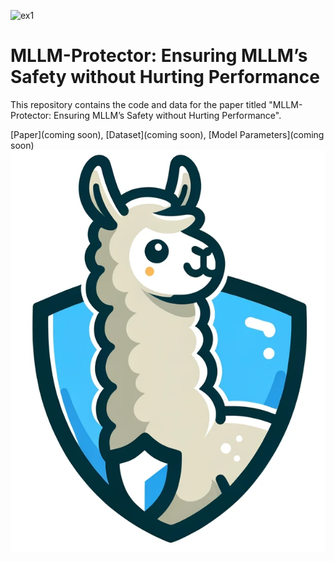 ![ex1](src/logo.png)
# MLLM-Protector: Ensuring MLLM’s Safety without Hurting Performance

This repository contains the code and data for the paper titled "MLLM-Protector: Ensuring MLLM’s Safety without Hurting Performance".

[Paper](coming soon), [Dataset](coming soon), [Model Parameters](coming soon)
![ex1](src/llava_protector.png)

[comment]: <> (## Install Packages)

[comment]: <> (```)

[comment]: <> (conda create -n gllava python=3.10 -y)

[comment]: <> (conda activate gllava)

[comment]: <> (pip install -e .)

[comment]: <> (```)

[comment]: <> (## Data Preparation)

[comment]: <> ([comment]: <> &#40;Download the COCO dataset from [huggingface] &#40;To be published&#41;.&#41;)

[comment]: <> (Download our dataset &#40;To be published&#41;.)

[comment]: <> (Place the data under playground/data.)

[comment]: <> (Here is the data structure:)

[comment]: <> (```)

[comment]: <> (playground/data/)

[comment]: <> (├── geo3k/)

[comment]: <> (├── geoqa_plus/)

[comment]: <> (├── test/)

[comment]: <> (├── alignment.json)

[comment]: <> (├── qa_tuning.json)

[comment]: <> (├── test_question.jsonl)

[comment]: <> (├── test_answers.jsonl)

[comment]: <> (```)

[comment]: <> (## First Stage Alignment)

[comment]: <> (This stage enables the model to better interpret the content of geometric figures.)

[comment]: <> (```)

[comment]: <> (bash scripts/run_alignment.sh)

[comment]: <> (```)

[comment]: <> (## Second Stage Alignment)

[comment]: <> (This stage equips the model with stronger ability for solving geometry problems.)

[comment]: <> (```)

[comment]: <> (bash scripts/run_qa.sh)

[comment]: <> (```)

[comment]: <> (## Evaluation)

[comment]: <> (Generate responses from the model.)

[comment]: <> (```)

[comment]: <> (bash scripts/v1_5/eval_multi.sh /)

[comment]: <> (                path-to-model /)

[comment]: <> (                playground/data/test_questions.jsonl /)

[comment]: <> (                path-to-output /)

[comment]: <> (                ../data /)

[comment]: <> (                num_gpus /)

[comment]: <> (                temperature)

[comment]: <> (```)

[comment]: <> (Run automatic evaluation to calculate the accuracy.)

[comment]: <> (```)

[comment]: <> (python scripts/geo_acc_calculate.py /)

[comment]: <> (             --ground_truth_file playground/data/test_answers.jsonl /)

[comment]: <> (             --predictions_file path-to-output)

[comment]: <> (```)

[comment]: <> (This github repo will be updated soon, stay tuned!)

[comment]: <> (## Acknowledgement)

[comment]: <> (The project is built on top of the amazing [LLaVA]&#40;https://github.com/haotian-liu/LLaVA&#41; repository. Thanks for their great work!)


[comment]: <> (If you find our code and dataset helpful to your research, please consider citing us with this BibTeX:)

[comment]: <> (```bibtex)

[comment]: <> (@misc{gao2023gllava,)

[comment]: <> (      title={G-LLaVA: Solving Geometric Problem with Multi-Modal Large Language Model}, )

[comment]: <> (      author={Jiahui Gao and Renjie Pi and Jipeng Zhang and Jiacheng Ye and Wanjun Zhong and Yufei Wang and Lanqing Hong and Jianhua Han and Hang Xu and Zhenguo Li and Lingpeng Kong},)

[comment]: <> (      year={2023},)

[comment]: <> (      eprint={2312.11370},)

[comment]: <> (      archivePrefix={arXiv},)

[comment]: <> (      primaryClass={cs.CL})

[comment]: <> (})

[comment]: <> (```)